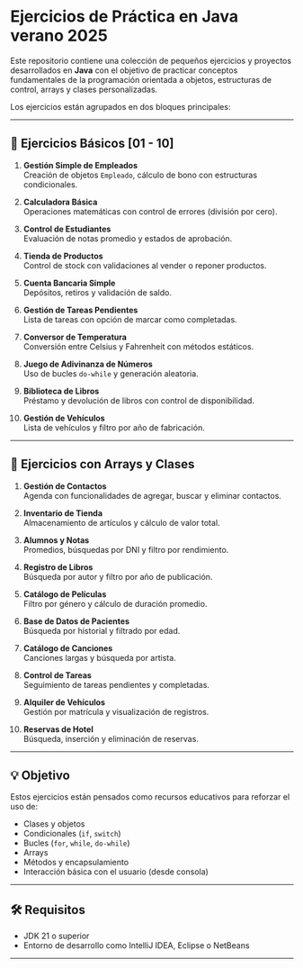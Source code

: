 # Ejercicios de Práctica en Java verano 2025

Este repositorio contiene una colección de pequeños ejercicios y proyectos desarrollados en **Java** con el objetivo de practicar conceptos fundamentales de la programación orientada a objetos, estructuras de control, arrays y clases personalizadas.

Los ejercicios están agrupados en dos bloques principales:

---

## 📘 Ejercicios Básicos [01 - 10]

1. **Gestión Simple de Empleados**  
   Creación de objetos `Empleado`, cálculo de bono con estructuras condicionales.

2. **Calculadora Básica**  
   Operaciones matemáticas con control de errores (división por cero).

3. **Control de Estudiantes**  
   Evaluación de notas promedio y estados de aprobación.

4. **Tienda de Productos**  
   Control de stock con validaciones al vender o reponer productos.

5. **Cuenta Bancaria Simple**  
   Depósitos, retiros y validación de saldo.

6. **Gestión de Tareas Pendientes**  
   Lista de tareas con opción de marcar como completadas.

7. **Conversor de Temperatura**  
   Conversión entre Celsius y Fahrenheit con métodos estáticos.

8. **Juego de Adivinanza de Números**  
   Uso de bucles `do-while` y generación aleatoria.

9. **Biblioteca de Libros**  
   Préstamo y devolución de libros con control de disponibilidad.

10. **Gestión de Vehículos**  
    Lista de vehículos y filtro por año de fabricación.

---

## 🔁 Ejercicios con Arrays y Clases

1. **Gestión de Contactos**  
   Agenda con funcionalidades de agregar, buscar y eliminar contactos.

2. **Inventario de Tienda**  
   Almacenamiento de artículos y cálculo de valor total.

3. **Alumnos y Notas**  
   Promedios, búsquedas por DNI y filtro por rendimiento.

4. **Registro de Libros**  
   Búsqueda por autor y filtro por año de publicación.

5. **Catálogo de Películas**  
   Filtro por género y cálculo de duración promedio.

6. **Base de Datos de Pacientes**  
   Búsqueda por historial y filtrado por edad.

7. **Catálogo de Canciones**  
   Canciones largas y búsqueda por artista.

8. **Control de Tareas**  
   Seguimiento de tareas pendientes y completadas.

9. **Alquiler de Vehículos**  
   Gestión por matrícula y visualización de registros.

10. **Reservas de Hotel**  
    Búsqueda, inserción y eliminación de reservas.

---

## 💡 Objetivo

Estos ejercicios están pensados como recursos educativos para reforzar el uso de:
- Clases y objetos
- Condicionales (`if`, `switch`)
- Bucles (`for`, `while`, `do-while`)
- Arrays
- Métodos y encapsulamiento
- Interacción básica con el usuario (desde consola)

---

## 🛠️ Requisitos

- JDK 21 o superior
- Entorno de desarrollo como IntelliJ IDEA, Eclipse o NetBeans

---
